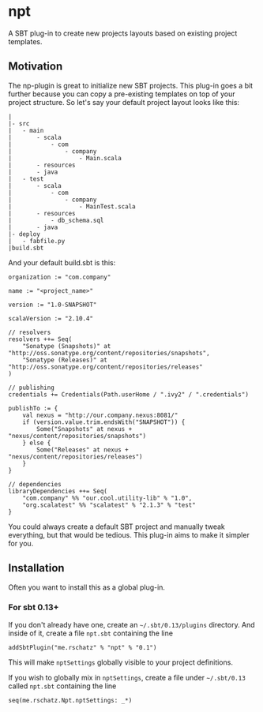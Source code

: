 # npt

A SBT plug-in to create new projects layouts based on existing project templates. 

## Motivation

The np-plugin is great to initialize new SBT projects. This plug-in goes a bit further because you can copy a pre-existing templates on top of your project structure. So let's say your default project layout looks like this:

    |
    |- src
	|	- main
	|		- scala
	|			- com
	|				- company
	|					- Main.scala
	|		- resources
	|		- java
	|	- test
	|		- scala
	|			- com
	|				- company
	|					- MainTest.scala
	|		- resources
	|			- db_schema.sql
	|		- java
	|- deploy
	|	- fabfile.py
	|build.sbt
	
And your default build.sbt is this:

    organization := "com.company"

    name := "<project_name>"

    version := "1.0-SNAPSHOT"

    scalaVersion := "2.10.4"
	
	// resolvers
    resolvers ++= Seq(
        "Sonatype (Snapshots)" at "http://oss.sonatype.org/content/repositories/snapshots",
        "Sonatype (Releases)" at "http://oss.sonatype.org/content/repositories/releases"
    )

    // publishing
    credentials += Credentials(Path.userHome / ".ivy2" / ".credentials")

	publishTo := {
        val nexus = "http://our.company.nexus:8081/"
        if (version.value.trim.endsWith("SNAPSHOT")) {
            Some("Snapshots" at nexus + "nexus/content/repositories/snapshots")
        } else {
            Some("Releases" at nexus + "nexus/content/repositories/releases")
        }
    }
	
	// dependencies
	libraryDependencies ++= Seq(
	    "com.company" %% "our.cool.utility-lib" % "1.0",
		"org.scalatest" %% "scalatest" % "2.1.3" % "test"
	}
	
You could always create a default SBT project and manually tweak everything, but that would be tedious. This plug-in aims to make it simpler for you.

## Installation

Often you want to install this as a global plug-in.

### For sbt 0.13+

If you don't already have one, create an `~/.sbt/0.13/plugins` directory. And inside of it, create a file `npt.sbt` containing the line

    addSbtPlugin("me.rschatz" % "npt" % "0.1")
    
This will make `nptSettings` globally visible to your project definitions.

If you wish to globally mix in `nptSettings`, create a file under `~/.sbt/0.13` called `npt.sbt` containing the line

    seq(me.rschatz.Npt.nptSettings: _*)